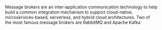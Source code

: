 Message brokers are an inter-application communication technology to help build a common integration mechanism to support cloud-native, microservices-based, serverless, and hybrid cloud architectures. Two of the most famous message brokers are RabbitMQ and Apache Kafka

